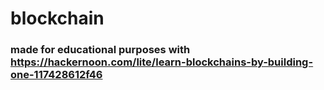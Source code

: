 # blockchain

### made for educational purposes with https://hackernoon.com/lite/learn-blockchains-by-building-one-117428612f46

